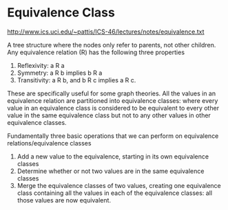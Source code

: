# Equivalence Class

http://www.ics.uci.edu/~pattis/ICS-46/lectures/notes/equivalence.txt

A tree structure where the nodes only refer to parents, not other children.
Any equivalence relation (R) has the following three properties

1. Reflexivity: a R a
2. Symmetry: a R b implies b R a
3. Transitivity: a R b, and b R c implies a R c.

These are specifically useful for some graph theories. All the values in an equivalence relation are
partitioned into equivalence classes: where every value in an equivalence class is considered to be
equivalent to every other value in the same equivalence class but not to any other values in other
equivalence classes.

Fundamentally three basic operations that we can perform on equivalence relations/equivalence classes

1. Add a new value to the equivalence, starting in its own equivalence classes
2. Determine whether or not two values are in the same equivalence classes
3. Merge the equivalence classes of two values, creating one equivalence class
containing all the values in each of the equivalence classes: all those values are now equivalent.
